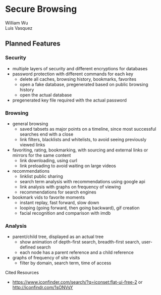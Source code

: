 # Secure Browsing

William Wu  
Luis Vasquez


## Planned Features


### Security
- multiple layers of security and different encryptions for databases
- password protection with different commands for each key
    - delete all caches, browsing history, bookmarks, favorites
    - open a fake database, pregenerated based on public browsing history
    - open the actual database
- pregenerated key file required with the actual password


### Browsing
- general browsing
    - saved tabsets as major points on a timeline, since most successful searches end with a close
    - link filters, blacklists and whitelists, to avoid seeing previously viewed links
- favoriting, rating, bookmarking, with sourcing and external links or mirrors for the same content
    - link downloading, using curl
    - link preloading to avoid waiting on large videos
- recommendations
    - linklist public sharing
    - search term analysis with recommendations using google api
    - link analysis with graphs on frequency of viewing
    - recommendations for search engines
- bookmark vids to favorite moments
    - instant replay, fast forward, slow down
    - looping (going forward, then going backward), gif creation
    - facial recognition and comparison with imdb


### Analysis
- parent/child tree, displayed as an actual tree
    - show animation of depth-first search, breadth-first search, user-defined search
    - each node has a parent reference and a child reference
- graphs of frequency of site visits
    - filter by domain, search term, time of access


Cited Resources
- https://www.iconfinder.com/search/?q=iconset:flat-ui-free-2 or http://iconfindr.com/1sONVsY